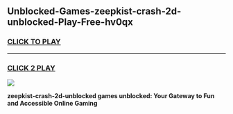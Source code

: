 
## Unblocked-Games-zeepkist-crash-2d-unblocked-Play-Free-hv0qx
<h3>
<a href="https://premium76.site?title=zeepkist-crash-2d-unblocked&ref=10A">CLICK TO PLAY</a></h3>
<hr>

<h3>
<a href="https://premium76.site?title=zeepkist-crash-2d-unblocked&ref=10A">CLICK 2 PLAY</a>
  
</h3>

<a href="https://premium76.site?title=zeepkist-crash-2d-unblocked&ref=10A"><img src="https://clearcache.store/games.png"></a>


**zeepkist-crash-2d-unblocked games unblocked: Your Gateway to Fun and Accessible Online Gaming**
